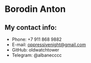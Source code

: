 # Borodin Anton

## My contact info:
* Phone: +7 911 868 9882 
* E-mail: oppressivenight@gmail.com
* GitHub: oldwatchtower
* Telegram: @albanecccc